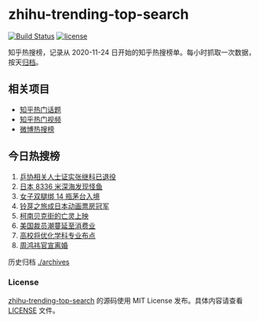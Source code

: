 # zhihu-trending-top-search

[![Build Status](https://github.com/justjavac/zhihu-trending-top-search/workflows/ci/badge.svg?branch=main)](https://github.com/justjavac/zhihu-trending-top-search/actions)
[![license](https://img.shields.io/github/license/justjavac/zhihu-trending-top-search)](https://github.com/justjavac/zhihu-trending-top-search/blob/main/LICENSE)

知乎热搜榜，记录从 2020-11-24 日开始的知乎热搜榜单。每小时抓取一次数据，按天[归档](./archives)。

## 相关项目

- [知乎热门话题](https://github.com/justjavac/zhihu-trending-hot-questions)
- [知乎热门视频](https://github.com/justjavac/zhihu-trending-hot-video)
- [微博热搜榜](https://github.com/justjavac/weibo-trending-hot-search)

## 今日热搜榜

<!-- BEGIN -->
<!-- 最后更新时间 Wed Apr 05 2023 06:06:32 GMT+0800 (China Standard Time) -->

1. [乒协相关人士证实张继科已退役](https://www.zhihu.com/search?q=%E4%B9%92%E5%8D%8F%E7%9B%B8%E5%85%B3%E4%BA%BA%E5%A3%AB%E8%AF%81%E5%AE%9E%E5%BC%A0%E7%BB%A7%E7%A7%91%E5%B7%B2%E9%80%80%E5%BD%B9)
1. [日本 8336 米深海发现怪鱼](https://www.zhihu.com/search?q=%E6%97%A5%E6%9C%AC%208336%20%E7%B1%B3%E6%B7%B1%E6%B5%B7%E5%8F%91%E7%8E%B0%E6%80%AA%E9%B1%BC)
1. [女子双腿绑 14 瓶茅台入境](https://www.zhihu.com/search?q=%E5%A5%B3%E5%AD%90%E5%8F%8C%E8%85%BF%E7%BB%91%2014%20%E7%93%B6%E8%8C%85%E5%8F%B0%E5%85%A5%E5%A2%83)
1. [铃芽之旅成日本动画票房冠军](https://www.zhihu.com/search?q=%E9%93%83%E8%8A%BD%E4%B9%8B%E6%97%85%E6%88%90%E6%97%A5%E6%9C%AC%E5%8A%A8%E7%94%BB%E7%A5%A8%E6%88%BF%E5%86%A0%E5%86%9B)
1. [柯南贝克街的亡灵上映](https://www.zhihu.com/search?q=%E6%9F%AF%E5%8D%97%E8%B4%9D%E5%85%8B%E8%A1%97%E7%9A%84%E4%BA%A1%E7%81%B5%E4%B8%8A%E6%98%A0)
1. [美国裁员潮蔓延至消费业](https://www.zhihu.com/search?q=%E7%BE%8E%E5%9B%BD%E8%A3%81%E5%91%98%E6%BD%AE%E8%94%93%E5%BB%B6%E8%87%B3%E6%B6%88%E8%B4%B9%E4%B8%9A)
1. [高校将优化学科专业布点](https://www.zhihu.com/search?q=%E9%AB%98%E6%A0%A1%E5%B0%86%E4%BC%98%E5%8C%96%E5%AD%A6%E7%A7%91%E4%B8%93%E4%B8%9A%E5%B8%83%E7%82%B9)
1. [周鸿祎官宣离婚](https://www.zhihu.com/search?q=%E5%91%A8%E9%B8%BF%E7%A5%8E%E5%AE%98%E5%AE%A3%E7%A6%BB%E5%A9%9A)

<!-- END -->

历史归档 [./archives](./archives)

### License

[zhihu-trending-top-search](https://github.com/justjavac/zhihu-trending-top-search) 的源码使用 MIT License
发布。具体内容请查看 [LICENSE](./LICENSE) 文件。
